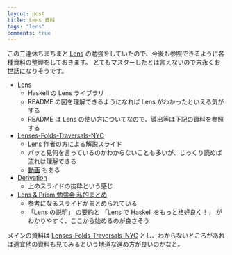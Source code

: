 ```yaml
---
layout: post
title: Lens 資料
tags: "lens"
comments: true
---
```


この三連休ちまちまと [Lens][1] の勉強をしていたので、今後も参照できるように各種資料の整理をしておきます。
とてもマスターしたとは言えないので末永くお世話になりそうです。

- [Lens][1]
  - Haskell の Lens ライブラリ
  - README の図を理解できるようになれば Lens がわかったといえる気がする
  - README は Lens の使い方についてなので、導出等は下記の資料を参照する
- [Lenses-Folds-Traversals-NYC][2]
  - [Lens][1] 作者の方による解説スライド
  - パッと見何を言っているのかわからないことも多いが、じっくり読めば流れは理解できる
  - [動画][3] もある
- [Derivation][4]
  - 上のスライドの抜粋という感じ
- [Lens & Prism 勉強会 私的まとめ][5]
  - 参考になるスライドがまとめられている
  - 「Lens の説明」 の要約と 「[Lens で Haskell をもっと格好良く！][6]」 がわかりやすく、ここから始めるのが良さそう

メインの資料は [Lenses-Folds-Traversals-NYC][2] とし、わからないところがあれば適宜他の資料も見てみるという地道な進め方が良いのかなと。

[1]: https://github.com/ekmett/lens
[2]: http://comonad.com/haskell/Lenses-Folds-and-Traversals-NYC.pdf
[3]: https://www.youtube.com/watch?v=cefnmjtAolY&feature=youtu.be&hd=1
[4]: https://github.com/ekmett/lens/wiki/Derivation
[5]: http://the.igreque.info/posts/2015-06-09-lens-prism.html
[6]: https://www.slideshare.net/itsoutoftunethismymusic/ekmett-17955009
